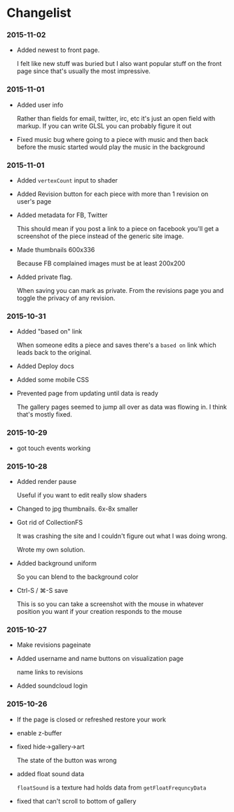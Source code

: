 # Changelist

### 2015-11-02

*   Added newest to front page.

    I felt like new stuff was buried but I also
    want popular stuff on the front page
    since that's usually the most impressive.

### 2015-11-01

*   Added user info

    Rather than fields for email, twitter, irc, etc it's just
    an open field with markup. If you can write GLSL you can
    probably figure it out

*   Fixed music bug where going to a piece with music
    and then back before the music started would play
    the music in the background

### 2015-11-01

*   Added `vertexCount` input to shader

*   Added Revision button for each piece with more than 1 revision on user's page

*   Added metadata for FB, Twitter

    This should mean if you post a link to a piece on facebook
    you'll get a screenshot of the piece instead of the generic
    site image.

*   Made thumbnails 600x336

    Because FB complained images must be at least 200x200

*   Added private flag.

    When saving you can mark as private. From the revisions
    page you and toggle the privacy of any revision.

### 2015-10-31

*   Added "based on" link

    When someone edits a piece and saves there's a `based on` link
    which leads back to the original.

*   Added Deploy docs

*   Added some mobile CSS

*   Prevented page from updating until data is ready

    The gallery pages seemed to jump all over as data
    was flowing in. I think that's mostly fixed.

### 2015-10-29

*   got touch events working

### 2015-10-28

*   Added render pause

    Useful if you want to edit really slow shaders

*   Changed to jpg thumbnails. 6x-8x smaller

*   Got rid of CollectionFS

    It was crashing the site and I couldn't figure out what
    I was doing wrong.

    Wrote my own solution.

*   Added background uniform

    So you can blend to the background color

*   Ctrl-S / ⌘-S save

    This is so you can take a screenshot with the
    mouse in whatever position you want if your
    creation responds to the mouse

### 2015-10-27

*   Make revisions pageinate

*   Added username and name buttons on visualization page

    name links to revisions

*   Added soundcloud login

### 2015-10-26

*   If the page is closed or refreshed restore your work

*   enable z-buffer

*   fixed hide->gallery->art

    The state of the button was wrong

*   added float sound data

    `floatSound` is a texture had holds data
    from `getFloatFrequncyData`

*   fixed that can't scroll to bottom of gallery


